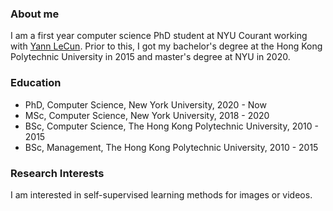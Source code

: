 ### About me
I am a first year computer science PhD student at NYU Courant working with [Yann LeCun](http://yann.lecun.com/). Prior to this, I got my bachelor's degree at the Hong Kong Polytechnic University in 2015 and master's degree at NYU in 2020.

### Education
- PhD, Computer Science, New York University, 2020 - Now
- MSc, Computer Science, New York University, 2018 - 2020
- BSc, Computer Science, The Hong Kong Polytechnic University, 2010 - 2015
- BSc, Management, The Hong Kong Polytechnic University, 2010 - 2015

### Research Interests
I am interested in self-supervised learning methods for images or videos.
